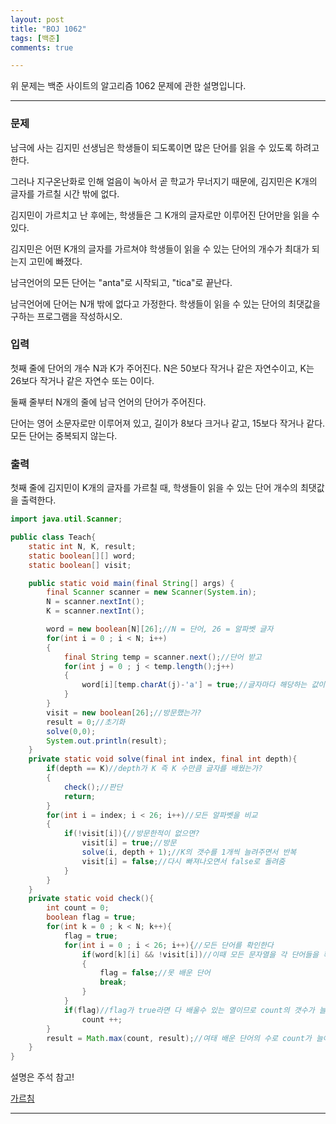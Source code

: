 ```yaml
---
layout: post
title: "BOJ 1062"
tags: [백준]
comments: true

---
```


위 문제는 백준 사이트의 알고리즘 1062 문제에 관한 설명입니다.<br>

---

### 문제

남극에 사는 김지민 선생님은 학생들이 되도록이면 많은 단어를 읽을 수 있도록 하려고 한다.

그러나 지구온난화로 인해 얼음이 녹아서 곧 학교가 무너지기 때문에, 김지민은 K개의 글자를 가르칠 시간 밖에 없다.

김지민이 가르치고 난 후에는, 학생들은 그 K개의 글자로만 이루어진 단어만을 읽을 수 있다.

김지민은 어떤 K개의 글자를 가르쳐야 학생들이 읽을 수 있는 단어의 개수가 최대가 되는지 고민에 빠졌다.

남극언어의 모든 단어는 "anta"로 시작되고, "tica"로 끝난다.

남극언어에 단어는 N개 밖에 없다고 가정한다. 학생들이 읽을 수 있는 단어의 최댓값을 구하는 프로그램을 작성하시오.

### 입력

첫째 줄에 단어의 개수 N과 K가 주어진다. N은 50보다 작거나 같은 자연수이고, K는 26보다 작거나 같은 자연수 또는 0이다.

둘째 줄부터 N개의 줄에 남극 언어의 단어가 주어진다.

단어는 영어 소문자로만 이루어져 있고, 길이가 8보다 크거나 같고, 15보다 작거나 같다. 모든 단어는 중복되지 않는다.

### 출력

첫째 줄에 김지민이 K개의 글자를 가르칠 때, 학생들이 읽을 수 있는 단어 개수의 최댓값을 출력한다.

```java
import java.util.Scanner;

public class Teach{
    static int N, K, result;
    static boolean[][] word;
    static boolean[] visit;

    public static void main(final String[] args) {
        final Scanner scanner = new Scanner(System.in);
        N = scanner.nextInt();
        K = scanner.nextInt();

        word = new boolean[N][26];//N = 단어, 26 = 알파벳 글자
        for(int i = 0 ; i < N; i++)
        {
            final String temp = scanner.next();//단어 받고
            for(int j = 0 ; j < temp.length();j++)
            {
                word[i][temp.charAt(j)-'a'] = true;//글자마다 해당하는 값이 있다면 true로
            }
        }
        visit = new boolean[26];//방문했는가?
        result = 0;//초기화
        solve(0,0);
        System.out.println(result);
    }
    private static void solve(final int index, final int depth){
        if(depth == K)//depth가 K 즉 K 수만큼 글자를 배웠는가?
        {
            check();//판단
            return;
        }
        for(int i = index; i < 26; i++)//모든 알파벳을 비교
        {
            if(!visit[i]){//방문한적이 없으면?
                visit[i] = true;//방문
                solve(i, depth + 1);//K의 갯수를 1개씩 늘려주면서 반복
                visit[i] = false;//다시 빠져나오면서 false로 돌려줌
            }
        }
    }
    private static void check(){
        int count = 0;
        boolean flag = true;
        for(int k = 0 ; k < N; k++){
            flag = true;
            for(int i = 0 ; i < 26; i++){//모든 단어를 확인한다
                if(word[k][i] && !visit[i])//이때 모든 문자열을 각 단어들을 확인하면서 이미 방문한 적이 없다면 false;
                {
                    flag = false;//못 배운 단어
                    break;
                }
            }
            if(flag)//flag가 true라면 다 배울수 있는 열이므로 count의 갯수가 늘어남
                count ++;
        }
        result = Math.max(count, result);//여태 배운 단어의 수로 count가 늘어나는데 모든 K에 대해서 비교하므로 현재 결과랑 비교해서 더 큰값
    }
}

```
설명은 주석 참고!

<a href="https://www.acmicpc.net/problem/1062">가르침</a>

---

